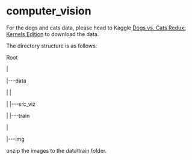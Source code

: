 # computer_vision

For the dogs and cats data, please head to Kaggle [Dogs vs. Cats Redux: Kernels Edition](https://www.kaggle.com/c/dogs-vs-cats-redux-kernels-edition) to download the data. 

The directory structure is as follows:

 Root
 
  |
  
  |---data
  
  |     |
  
  |     |---src_viz
  
  |     |---train
  
  |
  
  |---img
 
 
 unzip the images to the data\train folder.

